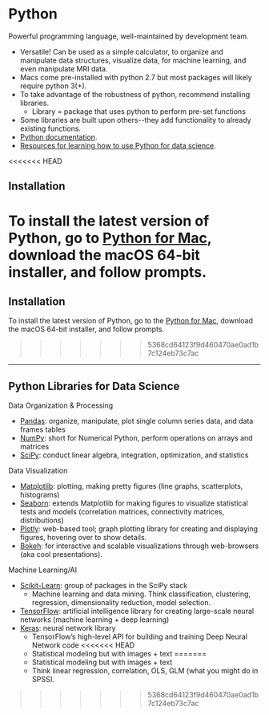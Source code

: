 Python
======

Powerful programming language, well-maintained by development team.

* Versatile! Can be used as a simple calculator, to organize and manipulate data structures, visualize data, for machine learning, and even manipulate MRI data.
* Macs come pre-installed with python 2.7 but most packages will likely require python 3(+).
* To take advantage of the robustness of python, recommend installing libraries.
    * Library = package that uses python to perform pre-set functions
* Some libraries are built upon others--they add functionality to already existing functions.
* <a href="https://www.python.org/" target="_blank" rel="noreferrer"> Python documentation</a>.
* <a href="https://jakevdp.github.io/PythonDataScienceHandbook/" target="_blank" rel="noreferrer"> Resources for learning how to use Python for data science</a>.

<<<<<<< HEAD
## **Installation**
To install the latest version of Python, go to <a href="https://www.python.org/downloads/mac-osx/" target="_blank" rel="noreferrer"> Python for Mac</a>, download the macOS 64-bit installer, and follow prompts.
=======
## Installation
To install the latest version of Python, go to the [Python for Mac](https://www.python.org/downloads/mac-osx/), download the macOS 64-bit installer, and follow prompts.
>>>>>>> 5368cd64123f9d460470ae0ad1b7c124eb73c7ac

--------------------

Python Libraries for Data Science  
---------------------------------

Data Organization & Processing
* [Pandas](https://pandas.pydata.org/): organize, manipulate, plot single column series data, and data frames tables
* [NumPy](https://numpy.org/): short for Numerical Python, perform operations on arrays and matrices
* [SciPy](https://www.scipy.org/): conduct linear algebra, integration, optimization, and statistics

Data Visualization
* [Matplotlib](https://matplotlib.org/): plotting, making pretty figures (line graphs, scatterplots, histograms) 
* [Seaborn](https://seaborn.pydata.org/): extends Matplotlib for making figures to visualize statistical tests and models (correlation matrices, connectivity matrices, distributions)
* [Plotly](https://plotly.com/): web-based tool; graph plotting library for creating and displaying figures, hovering over to show details.
* [Bokeh](https://docs.bokeh.org/en/latest/index.html): for interactive and scalable visualizations through web-browsers (aka cool presentations).  

Machine Learning/AI
* [Scikit-Learn](https://scikit-learn.org/stable/): group of packages in the SciPy stack
    * Machine learning and data mining. Think classification, clustering, regression, dimensionality reduction, model selection.
* [TensorFlow](https://www.tensorflow.org/): artificial intelligence library for creating large-scale neural networks (machine learning + deep learning) 
* [Keras](https://keras.io/): neural network library
    * TensorFlow’s high-level API for building and training Deep Neural Network code
<<<<<<< HEAD
    * Statistical modeling but with images + text
=======
    * Statistical modeling but with images + text
    * Think linear regression, correlation, OLS, GLM (what you might do in SPSS).
>>>>>>> 5368cd64123f9d460470ae0ad1b7c124eb73c7ac
